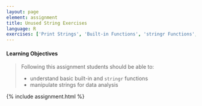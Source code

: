 ```yaml
---
layout: page
element: assignment
title: Unused String Exercises
language: R
exercises: ['Print Strings', 'Built-in Functions', 'stringr Functions', 'Strings and Math', 'Long Strings', 'Strings from Data 1', 'Strings from Data 2', 'Improve Your Code', 'Split Strings']
---
```


#### Learning Objectives

> Following this assignment students should be able to:
>
> - understand basic built-in and `stringr` functions
> - manipulate strings for data analysis

{% include assignment.html %}
